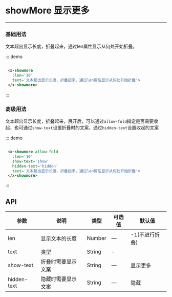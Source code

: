 # showMore 显示更多
----

### 基础用法
文本超出显示长度，折叠起来，通过len属性显示从何处开始折叠。

<div class="demo-block">
  <x-showmore :len='10' text='文本超出显示长度，折叠起来，通过len属性显示从何处开始折叠。'>
  </x-showmore>
</div>

::: demo
```html

 <x-showmore 
   :len='10' 
   text='文本超出显示长度，折叠起来，通过len属性显示从何处开始折叠'>
 </x-showmore>

```
:::

### 高级用法
文本超出显示长度，折叠起来，展开后，可以通过```allow-fold```指定是否需要收起，也可通过```show-text```设置折叠时的文案，通过```hidden-text```设置收起的文案

<div class="demo-block">
  <x-showmore 
    allow-fold 
    show-text='show'
    hidden-text='hidden'
    :len='10' 
    text='文本超出显示长度，折叠起来，展开后，可以通过 allowFold 指定是否需要收起'>
  </x-showmore>
</div>


::: demo
```html

 <x-showmore allow-fold
   :len='10' 
   show-text='show'
   hidden-text='hidden'
   text='文本超出显示长度，折叠起来，通过len属性显示从何处开始折叠'>
 </x-showmore>

```
:::

## API

| 参数      | 说明          | 类型      | 可选值                           | 默认值  |
|---------- |-------------- |---------- |--------------------------------  |-------- |
| len | 显示文本的长度 | Number | — | -1(不进行折叠) |
| text | 类型 | String | - |  |
| show-text | 折叠时需要显示文案 | String | — | 显示更多 |
| hidden-text | 隐藏时需要显示文案 | String | — | 隐藏 |
